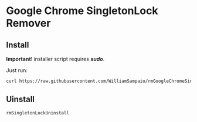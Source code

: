 # Google Chrome SingletonLock Remover

## Install

**Important**! installer script requires ***sudo***.

Just run:

```bash
curl https://raw.githubusercontent.com/WilliamSampaio/rmGoogleChromeSingletonLock/master/install | bash
```

## Uinstall

```bash
rmSingletonLockUninstall
```
